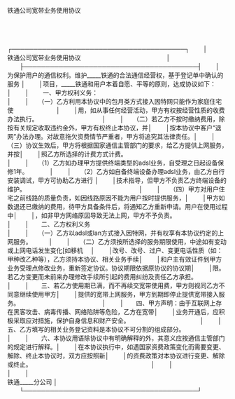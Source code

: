 



铁通公司宽带业务使用协议



 

　　


　　
　　
　　
　　┌────────────────────────────────────────┐
　　│　　　　　　　　　　　　　　铁通公司宽带业务使用协议　　　　　　　　　　　　　　│
　　├────────────────────────────────────────┤
　　│　　为保护用户的通信权利。维护_____铁通的合法通信经营权，基于登记单中确认的服务 │
　　│项目，_____铁通和用户本着自愿、平等的原则，达成协议如下：　　　　　　　　　　　 │
　　│　　 一、甲方权利义务：　　　　　　　　　　　　　　　　　　　　　　　　　　　　 │
　　│　　（一）乙方利用本协议中的包月类方式接入因特网只能作为家庭住宅使　　　　　　　│
　　│用，如从事任何经营活动，甲方有权按经营性质的收费办法执行。　　　　　　　　　　　│
　　│　　（二）若乙方不按时缴纳费用，除按有关规定收取违约金外，甲方有权终止本协议，并│
　　│按本协议中客户“退网”办法办理。对故意拖欠资费情节严重者，甲方将追究其法律责任。│
　　│　　（三）协议生效后，甲方将根据国家通信主管部门的要求，给乙方提供上网服务，并按│
　　│照乙方所选择的计费方式计费。　　　　　　　　　　　　　　　　　　　　　　　　　　│
　　│　　（1）乙方如办理甲方提供终端类型的adsl业务，自受理之日起设备保修1年。　　　　│
　　│　　（2）乙方如自备终端设备办理adsl业务，由乙方自行安装调试，甲方可协助乙方进行 │
　　│技术指导，但甲方不负责乙方终端设备的维护。　　　　　　　　　　　　　　　　　　　│
　　│　　（四）甲方对用户住宅之前线路的质量负责，如因线路原因不能为用户按时提供服务，│
　　│甲方如数退还已缴纳的费用，待甲方具备条件后，将通知乙方重新申请。用户在使用过程中│
　　│，如非甲方网络原因导致无法上网，甲方不予负责。　　　　　　　　　　　　　　　　　│
　　│　　二、乙方权利义务　　　　　　　　　　　　　　　　　　　　　　　　　　　　　　│
　　│　　（一）乙方以adsl或lan方式接入因特网，并有权享有本协议约定的上网服务。　　　 │
　　│　　（二）乙方须按所选择的服务期限使用，中途如有变动或上网电话发生变化[如移机　 │
　　│改号、改号、过户、变更电话性质（如：甲种改乙种等），乙方须持本协议、相关业务手续│
　　│和户主有效证件到甲方业务受理点修改业务，重新签定协议。协议期限依据原协议的协议期│
　　│限。若乙方变更而未前来办理修改手续所引起的费用纠纷及责任乙方承担。　　　　　　　│
　　│　　三、若乙方使用期已满，而不再续交宽带使用费，甲方则视同乙方不同意继续使用甲方│
　　│提供的宽带上网服务，甲方到期即停止提供宽带接入服务。　　　　　　　　　　　　　　│
　　│　　四、甲方声明：由于互联网上存在黑客攻击、病毒传播、网络陷阱等危险，乙方在宽带│
　　│业务开通后，应积极采取应对措施，保护自身信息和财产安全。　　　　　　　　　　　　│
　　│　　五、乙方填写的相关业务登记资料是本协议不可分割的组成部分。　　　　　　　　　│
　　│　　六、本协议用语除协议中有明确解释的外，其意义应按通信主管部门的规定进行解释。│
　　│在本协议执行中，如遇国家资费政策变化而需要变更、解除、终止本协议时，双方应按照新│
　　│的资费政策对本协议进行变更、解除或终止。　　　　　　　　　　　　　　　　　　　　│
　　│　　　　　　　　　　　　　　　　　　　　　　　　　　　　　　　　　　　　　　　　│
　　│　　　　　　　　　　　　　　　　　　　　　　　　　　　　　　　　铁通_____分公司 │
　　└────────────────────────────────────────┘
　　
